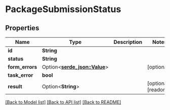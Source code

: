 # PackageSubmissionStatus

## Properties

Name | Type | Description | Notes
------------ | ------------- | ------------- | -------------
**id** | **String** |  | 
**status** | **String** |  | 
**form_errors** | Option<[**serde_json::Value**](.md)> |  | [optional]
**task_error** | **bool** |  | 
**result** | Option<**String**> |  | [optional][readonly]

[[Back to Model list]](../README.md#documentation-for-models) [[Back to API list]](../README.md#documentation-for-api-endpoints) [[Back to README]](../README.md)


